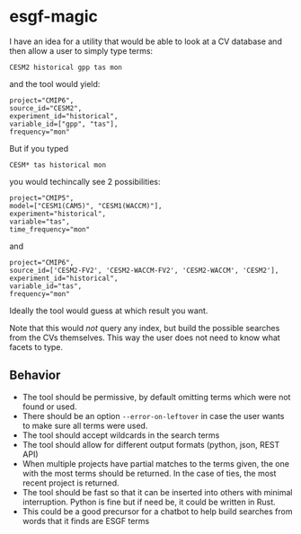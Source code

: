 
# esgf-magic

I have an idea for a utility that would be able to look at a CV database and then allow a user to simply type terms:

```
CESM2 historical gpp tas mon
```

and the tool would yield:

```
project="CMIP6",
source_id="CESM2",
experiment_id="historical",
variable_id=["gpp", "tas"],
frequency="mon"
```

But if you typed

```
CESM* tas historical mon
```

you would techincally see 2 possibilities:

```
project="CMIP5",
model=["CESM1(CAM5)", "CESM1(WACCM)"],
experiment="historical",
variable="tas",
time_frequency="mon"
```

and 

```
project="CMIP6",
source_id=['CESM2-FV2', 'CESM2-WACCM-FV2', 'CESM2-WACCM', 'CESM2'],
experiment_id="historical",
variable_id="tas",
frequency="mon"
```

Ideally the tool would guess at which result you want. 

Note that this would *not* query any index, but build the possible searches from the CVs themselves. This way the user does not need to know what facets to type.

## Behavior

- The tool should be permissive, by default omitting terms which were not found or used.
- There should be an option `--error-on-leftover` in case the user wants to make sure all terms were used.
- The tool should accept wildcards in the search terms
- The tool should allow for different output formats (python, json, REST API)
- When multiple projects have partial matches to the terms given, the one with the most terms should be returned. In the case of ties, the most recent project is returned.
- The tool should be fast so that it can be inserted into others with minimal interruption. Python is fine but if need be, it could be written in Rust.
- This could be a good precursor for a chatbot to help build searches from words that it finds are ESGF terms
